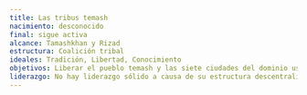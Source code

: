 ```yaml
---
title: Las tribus temash
nacimiento: desconocido
final: sigue activa
alcance: Tamashkhan y Rizad
estructura: Coalición tribal
ideales: Tradición, Libertad, Conocimiento 
objetivos: Liberar el pueblo temash y las siete ciudades del dominio ustilés
liderazgo: No hay liderazgo sólido a causa de su estructura descentralizada, centrando el poder en los líderes tribales.
---
```


